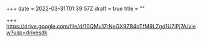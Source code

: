 +++
date = 2022-03-31T01:39:57Z
draft = true
title = ""

+++
https://drive.google.com/file/d/10QMu17rNeGX9Z84pTfM9LZgd1U7lPj7A/view?usp=drivesdk